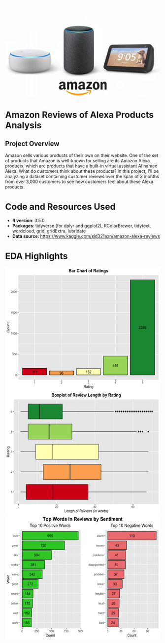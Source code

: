 <img src="/images/amazon_products.jpeg" width="700" height="300">

# Amazon Reviews of Alexa Products Analysis

## Project Overview
Amazon sells various products of their own on their website. One of the set of products that Amazon is well-known for selling are its Amazon Alexa products, which are products that have a built-in virtual assistant AI named Alexa. What do customers think about these products? In this project, I'll be analyzing a dataset containing customer reviews over the span of 3 months from over 3,000 customers to see how customers feel about these Alexa products.

# Code and Resources Used
- **R version**: 3.5.0 
- **Packages**: tidyverse (for dplyr and ggplot2), RColorBrewer, tidytext, wordcloud, grid, gridExtra, lubridate
- **Data source**: https://www.kaggle.com/sid321axn/amazon-alexa-reviews

# EDA Highlights
<img src="/images/rating_chart.png" width="600" height="400">
<img src="/images/review_length_boxplot.png" width="600" height="400">
<img src="/images/word_sentiment_plots.png" width="700" height="400">
